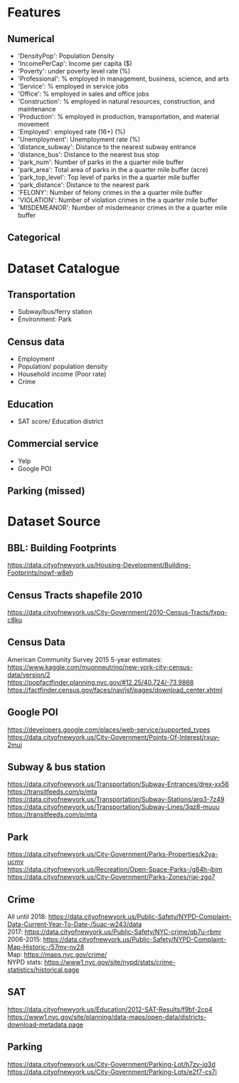 # Features
## Numerical
- 'DensityPop': Population Density
- 'IncomePerCap': Income per capita ($)
- 'Poverty': under poverty level rate (%)
- 'Professional': % employed in management, business, science, and arts
- 'Service': % employed in service jobs
- 'Office': % employed in sales and office jobs
- 'Construction': % employed in natural resources, construction, and maintenance
- 'Production': % employed in production, transportation, and material movement
- 'Employed': employed rate (16+) (%)
- 'Unemployment': Unemployment rate (%)
- 'distance_subway': Distance to the nearest subway entrance
- 'distance_bus': Distance to the nearest bus stop
- 'park_num': Number of parks in the a quarter mile buffer
- 'park_area': Total area of parks in the a quarter mile buffer (acre)
- 'park_top_level': Top level of parks in the a quarter mile buffer
- 'park_distance': Distance to the nearest park
- 'FELONY': Number of felony crimes in the a quarter mile buffer
- 'VIOLATION': Number of violation crimes in the a quarter mile buffer
- 'MISDEMEANOR': Number of misdemeanor crimes in the a quarter mile buffer

## Categorical



# Dataset Catalogue
## Transportation
- Subway/bus/ferry station
- Environment: Park

## Census data
- Employment
- Population/ population density
- Household income (Poor rate)
- Crime

## Education
- SAT score/ Education district

## Commercial service
- Yelp
- Google POI

## Parking (missed)


# Dataset Source
## BBL: Building Footprints
https://data.cityofnewyork.us/Housing-Development/Building-Footprints/nqwf-w8eh

## Census Tracts shapefile 2010
https://data.cityofnewyork.us/City-Government/2010-Census-Tracts/fxpq-c8ku

## Census Data
American Community Survey 2015 5-year estimates: https://www.kaggle.com/muonneutrino/new-york-city-census-data/version/2  
https://popfactfinder.planning.nyc.gov/#12.25/40.724/-73.9868  
https://factfinder.census.gov/faces/nav/jsf/pages/download_center.xhtml

## Google POI
https://developers.google.com/places/web-service/supported_types  
https://data.cityofnewyork.us/City-Government/Points-Of-Interest/rxuy-2muj

## Subway & bus station
https://data.cityofnewyork.us/Transportation/Subway-Entrances/drex-xx56
https://transitfeeds.com/p/mta
https://data.cityofnewyork.us/Transportation/Subway-Stations/arq3-7z49  
https://data.cityofnewyork.us/Transportation/Subway-Lines/3qz8-muuu
https://transitfeeds.com/p/mta

## Park
https://data.cityofnewyork.us/City-Government/Parks-Properties/k2ya-ucmv  
https://data.cityofnewyork.us/Recreation/Open-Space-Parks-/g84h-jbjm  
https://data.cityofnewyork.us/City-Government/Parks-Zones/rjaj-zgq7

## Crime
All until 2018: https://data.cityofnewyork.us/Public-Safety/NYPD-Complaint-Data-Current-Year-To-Date-/5uac-w243/data  
2017: https://data.cityofnewyork.us/Public-Safety/NYC-crime/qb7u-rbmr  
2006-2015: https://data.cityofnewyork.us/Public-Safety/NYPD-Complaint-Map-Historic-/57mv-nv28  
Map: https://maps.nyc.gov/crime/  
NYPD stats: https://www1.nyc.gov/site/nypd/stats/crime-statistics/historical.page

## SAT
https://data.cityofnewyork.us/Education/2012-SAT-Results/f9bf-2cp4  
https://www1.nyc.gov/site/planning/data-maps/open-data/districts-download-metadata.page

## Parking
https://data.cityofnewyork.us/City-Government/Parking-Lot/h7zy-iq3d  
https://data.cityofnewyork.us/City-Government/Parking-Lots/e2f7-cs7i
